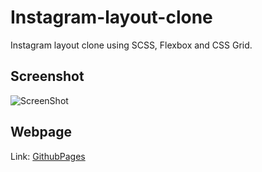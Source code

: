 # Instagram-layout-clone
Instagram layout clone using SCSS, Flexbox and CSS Grid.
## Screenshot
![ScreenShot](https://i.ibb.co/4sSf1q1/127-0-0-1-5500-dist.png)

## Webpage
Link: [GithubPages](https://vishalbrdr.github.io/Instagram-layout-clone/)
